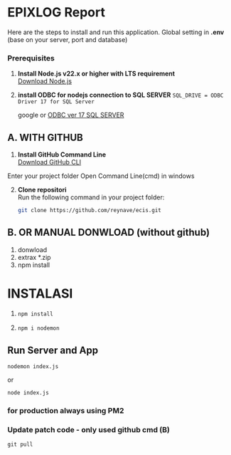 # EPIXLOG Report

Here are the steps to install and run this application.
Global setting  in  **.env** (base on your server, port and database)

### Prerequisites

1. **Install Node.js v22.x or higher with LTS requirement**  
   [Download Node.js](https://nodejs.org/en)
2. **install ODBC for nodejs connection to SQL SERVER**
   ```SQL_DRIVE = ODBC Driver 17 for SQL Server```
   
   google or [ODBC ver 17 SQL SERVER ](https://learn.microsoft.com/en-us/sql/connect/odbc/download-odbc-driver-for-sql-server?view=sql-server-ver16)


## A. WITH GITHUB
1. **Install GitHub Command Line**  
   [Download GitHub CLI](https://cli.github.com/)

Enter your project folder 
Open Command Line(cmd) in windows

2. **Clone repositori**  
   Run the following command in your project folder:
   ```bash
   git clone https://github.com/reynave/ecis.git

## B. OR MANUAL DONWLOAD (without github)
1. donwload 
2. extrax *.zip
3. npm install


# INSTALASI 

1. ```bash 
   npm install

2. ```bash 
   npm i nodemon

## Run Server and App

```
nodemon index.js
```
or 
```
node index.js
```

### for production always using **PM2**


### Update patch code - only used github cmd (B)
```
git pull
```



